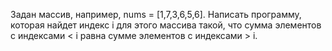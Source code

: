 Задан массив, например, nums = [1,7,3,6,5,6]. Написать программу, которая найдет индекс i для этого массива такой, что сумма элементов с индексами < i равна сумме элементов с индексами > i.
